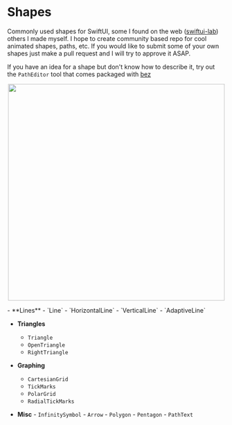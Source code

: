 # Shapes

Commonly used shapes for SwiftUI, some I found on the web ([swiftui-lab](https://swiftui-lab.com)) others I made myself. 
I hope to create community based repo for cool animated shapes, paths, etc. If you would like to submit some of your own shapes just make a pull request and I will try to approve it ASAP. 

If you have an idea for a shape but don't know how to describe it, try out the `PathEditor` tool that comes packaged with [bez](https://github.com/kieranb662/bez) 

<p align="center">
<img src="https://github.com/kieranb662/bez/blob/master/Media/PathEditor.gif" height=500/>
</p>
- **Lines**
    - `Line`
    - `HorizontalLine`
    - `VerticalLine`
    - `AdaptiveLine`

- **Triangles** 
    - `Triangle`
    - `OpenTriangle`
    - `RightTriangle`
    
- **Graphing**
    - `CartesianGrid`
    - `TickMarks`
    - `PolarGrid`
    - `RadialTickMarks`
    
-    **Misc**
    - `InfinitySymbol`
    - `Arrow`
    - `Polygon`
    - `Pentagon`
    - `PathText`

